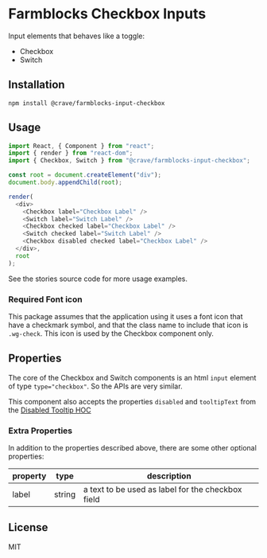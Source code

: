 # Farmblocks Checkbox Inputs

Input elements that behaves like a toggle:

* Checkbox
* Switch

## Installation

```
npm install @crave/farmblocks-input-checkbox
```

## Usage

```javascript
import React, { Component } from "react";
import { render } from "react-dom";
import { Checkbox, Switch } from "@crave/farmblocks-input-checkbox";

const root = document.createElement("div");
document.body.appendChild(root);

render(
  <div>
    <Checkbox label="Checkbox Label" />
    <Switch label="Switch Label" />
    <Checkbox checked label="Checkbox Label" />
    <Switch checked label="Switch Label" />
    <Checkbox disabled checked label="Checkbox Label" />
  </div>,
  root
);
```

See the stories source code for more usage examples.

### Required Font icon

This package assumes that the application using it uses a font icon that have a
checkmark symbol, and that the class name to include that icon is `.wg-check`.
This icon is used by the Checkbox component only.

## Properties

The core of the Checkbox and Switch components is an html `input` element of
type `type="checkbox"`. So the APIs are very similar.

This component also accepts the properties `disabled` and `tooltipText` from the
[Disabled Tooltip HOC](https://github.com/CraveFood/farmblocks/tree/master/packages/hoc-disabled-tooltip)

### Extra Properties

In addition to the properties described above, there are some other optional
properties:

| property | type   | description                                       |
| -------- | ------ | ------------------------------------------------- |
| label    | string | a text to be used as label for the checkbox field |

## License

MIT
